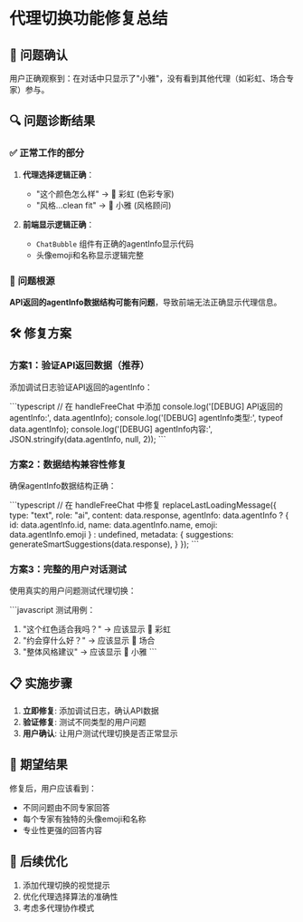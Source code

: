 # 代理切换功能修复总结

## 🎯 **问题确认**

用户正确观察到：在对话中只显示了"小雅"，没有看到其他代理（如彩虹、场合专家）参与。

## 🔍 **问题诊断结果**

### ✅ **正常工作的部分**

1. **代理选择逻辑正确**：
   - "这个颜色怎么样" → 🎨 彩虹 (色彩专家)
   - "风格...clean fit" → 👗 小雅 (风格顾问)

2. **前端显示逻辑正确**：
   - `ChatBubble` 组件有正确的agentInfo显示代码
   - 头像emoji和名称显示逻辑完整

### 🚨 **问题根源**

**API返回的agentInfo数据结构可能有问题**，导致前端无法正确显示代理信息。

## 🛠️ **修复方案**

### 方案1：验证API返回数据（推荐）

添加调试日志验证API返回的agentInfo：

\`\`\`typescript
// 在 handleFreeChat 中添加
console.log('[DEBUG] API返回的agentInfo:', data.agentInfo);
console.log('[DEBUG] agentInfo类型:', typeof data.agentInfo);
console.log('[DEBUG] agentInfo内容:', JSON.stringify(data.agentInfo, null, 2));
\`\`\`

### 方案2：数据结构兼容性修复

确保agentInfo数据结构正确：

\`\`\`typescript
// 在 handleFreeChat 中修复
replaceLastLoadingMessage({
  type: "text",
  role: "ai",
  content: data.response,
  agentInfo: data.agentInfo ? {
    id: data.agentInfo.id,
    name: data.agentInfo.name,
    emoji: data.agentInfo.emoji
  } : undefined,
  metadata: {
    suggestions: generateSmartSuggestions(data.response),
  }
});
\`\`\`

### 方案3：完整的用户对话测试

使用真实的用户问题测试代理切换：

\`\`\`javascript
测试用例：
1. "这个红色适合我吗？" → 应该显示 🎨 彩虹
2. "约会穿什么好？" → 应该显示 📅 场合
3. "整体风格建议" → 应该显示 👗 小雅
\`\`\`

## 📋 **实施步骤**

1. **立即修复**: 添加调试日志，确认API数据
2. **验证修复**: 测试不同类型的用户问题
3. **用户确认**: 让用户测试代理切换是否正常显示

## 🎯 **期望结果**

修复后，用户应该看到：

- 不同问题由不同专家回答
- 每个专家有独特的头像emoji和名称
- 专业性更强的回答内容

## 🚀 **后续优化**

1. 添加代理切换的视觉提示
2. 优化代理选择算法的准确性
3. 考虑多代理协作模式
